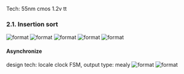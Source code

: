 Tech: 55nm cmos 1.2v tt 

### 2.1. Insertion sort
![format](https://github.com/BHa2R00/learn_introduction_to_algorithm/blob/main/result/20231210181538_496x458_scrot.png)
![format](https://github.com/BHa2R00/learn_introduction_to_algorithm/blob/main/result/20231225204911_1285x465_scrot.png)
![format](https://github.com/BHa2R00/learn_introduction_to_algorithm/blob/main/result/20231228224111_1563x587_scrot.png)
![format](https://github.com/BHa2R00/learn_introduction_to_algorithm/blob/main/result/20231228225245_1213x617_scrot.png)
![format](https://github.com/BHa2R00/learn_introduction_to_algorithm/blob/main/result/20231228225211_782x235_scrot.png)

#### Asynchronize
design tech: locale clock FSM, output type: mealy
![format](https://github.com/BHa2R00/learn_introduction_to_algorithm/blob/main/result/20231225204249_1560x625_scrot.png)
![format](https://github.com/BHa2R00/learn_introduction_to_algorithm/blob/main/result/20231225211055_848x759_scrot.png)
